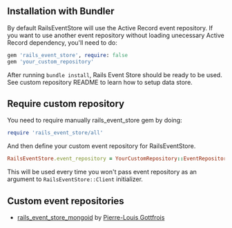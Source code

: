 ## Installation with Bundler

By default RailsEventStore will use the Active Record event repository. If you want to use another event repository without loading unecessary Active Record dependency, you'll need to do:

```ruby
gem 'rails_event_store', require: false
gem 'your_custom_repository'
```

After running `bundle install`, Rails Event Store should be ready to be used.
See custom repository README to learn how to setup data store.

## Require custom repository

You need to require manually rails_event_store gem by doing:

```ruby
require 'rails_event_store/all'
```

And then define your custom event repository for RailsEventStore.

```ruby
RailsEventStore.event_repository = YourCustomRepository::EventRepository.new
```

This will be used every time you won't pass event repository as an argument
to `RailsEventStore::Client` initializer.


## Custom event repositories

- [rails\_event\_store\_mongoid](https://github.com/gottfrois/rails_event_store_mongoid) by [Pierre-Louis Gottfrois](https://github.com/gottfrois)
